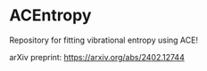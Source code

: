 # ACEntropy
Repository for fitting vibrational entropy using ACE! 

arXiv preprint: https://arxiv.org/abs/2402.12744

